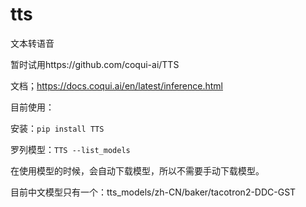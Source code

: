# tts
文本转语音

暂时试用https://github.com/coqui-ai/TTS

文档；https://docs.coqui.ai/en/latest/inference.html

目前使用：

安装：`pip install TTS`

罗列模型：`TTS --list_models`

在使用模型的时候，会自动下载模型，所以不需要手动下载模型。

目前中文模型只有一个：tts_models/zh-CN/baker/tacotron2-DDC-GST

